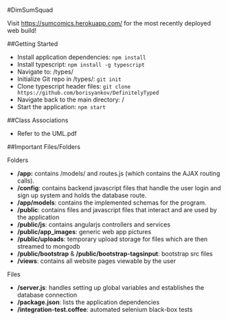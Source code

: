 #DimSumSquad

Visit <a href="https://sumcomics.herokuapp.com/">https://sumcomics.herokuapp.com/</a> for the most recently deployed web build!

##Getting Started

* Install application dependencies: `npm install` <br>
* Install typescript: `npm install -g typescript` <br>
* Navigate to: /types/ <br>
* Initialize Git repo in /types/: `git init` <br>
* Clone typescript header files: `git clone https://github.com/borisyankov/DefinitelyTyped` <br>
* Navigate back to the main directory: / <br>
* Start the application: `npm start` <br>

##Class Associations
* Refer to the UML.pdf

##Important Files/Folders

Folders
* **/app:** contains /models/ and routes.js (which contains the AJAX routing calls).
* **/config**: contains backend javascript files that handle the user login and sign up system and holds the database route.
* **/app/models**: contains the implemented schemas for the program.
* **/public**: contains files and javascript files that interact and are used by the application
* **/public/js**: contains angularjs controllers and services 
* **/public/app_images**: generic web app pictures
* **/public/uploads**: temporary upload storage for files which are then streamed to mongodb
* **/public/bootstrap** & **/public/bootstrap-tagsinput**: bootstrap src files
* **/views**: contains all website pages viewable by the user

Files
* **/server.js**: handles setting up global variables and establishes the database connection
* **/package.json**: lists the application dependencies
* **/integration-test.coffee**: automated selenium black-box tests
